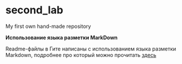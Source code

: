 # second_lab
My first own hand-made repository

**Использование языка разметки MarkDown**

Readme-файлы в Гите написаны с использованием языка разметки Markdown, подробнее про который можно прочитать [здесь](https://gist.github.com/Jekins/2bf2d0638163f1294637#Emphasis)
